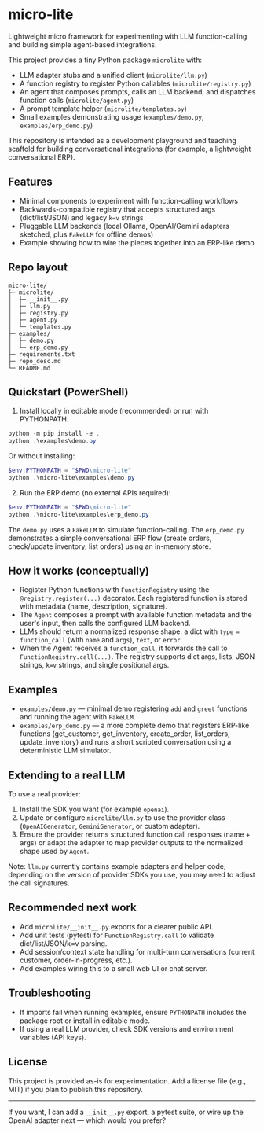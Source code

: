 # micro-lite

Lightweight micro framework for experimenting with LLM function-calling and building simple agent-based integrations.

This project provides a tiny Python package `microlite` with:

- LLM adapter stubs and a unified client (`microlite/llm.py`)
- A function registry to register Python callables (`microlite/registry.py`)
- An agent that composes prompts, calls an LLM backend, and dispatches function calls (`microlite/agent.py`)
- A prompt template helper (`microlite/templates.py`)
- Small examples demonstrating usage (`examples/demo.py`, `examples/erp_demo.py`)

This repository is intended as a development playground and teaching scaffold for building conversational integrations (for example, a lightweight conversational ERP).

## Features

- Minimal components to experiment with function-calling workflows
- Backwards-compatible registry that accepts structured args (dict/list/JSON) and legacy `k=v` strings
- Pluggable LLM backends (local Ollama, OpenAI/Gemini adapters sketched, plus `FakeLLM` for offline demos)
- Example showing how to wire the pieces together into an ERP-like demo

## Repo layout

```
micro-lite/
├─ microlite/
│  ├─ __init__.py
│  ├─ llm.py
│  ├─ registry.py
│  ├─ agent.py
│  └─ templates.py
├─ examples/
│  ├─ demo.py
│  └─ erp_demo.py
├─ requirements.txt
├─ repo_desc.md
└─ README.md
```

## Quickstart (PowerShell)

1. Install locally in editable mode (recommended) or run with PYTHONPATH.

```powershell
python -m pip install -e .
python .\examples\demo.py
```

Or without installing:

```powershell
$env:PYTHONPATH = "$PWD\micro-lite"
python .\micro-lite\examples\demo.py
```

2. Run the ERP demo (no external APIs required):

```powershell
$env:PYTHONPATH = "$PWD\micro-lite"
python .\micro-lite\examples\erp_demo.py
```

The `demo.py` uses a `FakeLLM` to simulate function-calling. The `erp_demo.py` demonstrates a simple conversational ERP flow (create orders, check/update inventory, list orders) using an in-memory store.

## How it works (conceptually)

- Register Python functions with `FunctionRegistry` using the `@registry.register(...)` decorator. Each registered function is stored with metadata (name, description, signature).
- The `Agent` composes a prompt with available function metadata and the user's input, then calls the configured LLM backend.
- LLMs should return a normalized response shape: a dict with `type` = `function_call` (with `name` and `args`), `text`, or `error`.
- When the Agent receives a `function_call`, it forwards the call to `FunctionRegistry.call(...)`. The registry supports dict args, lists, JSON strings, `k=v` strings, and single positional args.

## Examples

- `examples/demo.py` — minimal demo registering `add` and `greet` functions and running the agent with `FakeLLM`.
- `examples/erp_demo.py` — a more complete demo that registers ERP-like functions (get_customer, get_inventory, create_order, list_orders, update_inventory) and runs a short scripted conversation using a deterministic LLM simulator.

## Extending to a real LLM

To use a real provider:

1. Install the SDK you want (for example `openai`).
2. Update or configure `microlite/llm.py` to use the provider class (`OpenAIGenerator`, `GeminiGenerator`, or custom adapter).
3. Ensure the provider returns structured function call responses (name + args) or adapt the adapter to map provider outputs to the normalized shape used by `Agent`.

Note: `llm.py` currently contains example adapters and helper code; depending on the version of provider SDKs you use, you may need to adjust the call signatures.

## Recommended next work

- Add `microlite/__init__.py` exports for a clearer public API.
- Add unit tests (pytest) for `FunctionRegistry.call` to validate dict/list/JSON/k=v parsing.
- Add session/context state handling for multi-turn conversations (current customer, order-in-progress, etc.).
- Add examples wiring this to a small web UI or chat server.

## Troubleshooting

- If imports fail when running examples, ensure `PYTHONPATH` includes the package root or install in editable mode.
- If using a real LLM provider, check SDK versions and environment variables (API keys).

## License

This project is provided as-is for experimentation. Add a license file (e.g., MIT) if you plan to publish this repository.

---

If you want, I can add a `__init__.py` export, a pytest suite, or wire up the OpenAI adapter next — which would you prefer?
